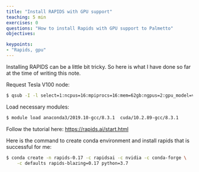 ```yaml
---
title: "Install RAPIDS with GPU support"
teaching: 5 min
exercises: 0
questions: "How to install Rapids with GPU support to Palmetto"
objectives:

keypoints:
- "Rapids, gpu"
---
```



Installing RAPIDS can be a little bit tricky. So here is what I have done so far at the time of writing this note.

Request Tesla V100 node:

```bash
$ qsub -I -l select=1:ncpus=16:mpiprocs=16:mem=62gb:ngpus=2:gpu_model=v100,walltime=72:00:00
```

Load necessary modules:

```bash
$ module load anaconda3/2019.10-gcc/8.3.1  cuda/10.2.89-gcc/8.3.1
```

Follow the tutorial here:
https://rapids.ai/start.html

Here is the command to create  conda environment and install rapids that is successful for me:

```bash
$ conda create -n rapids-0.17 -c rapidsai -c nvidia -c conda-forge \
    -c defaults rapids-blazing=0.17 python=3.7
```   
